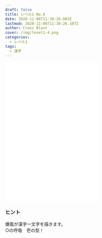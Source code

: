 ```yaml
---
draft: false
title: レベル1 No.4
date: 2020-11-06T11:38:26.083Z
lastmod: 2020-11-06T11:38:26.107Z
author: Cross Blast
cover: /img/level1-4.png
categories:
  - レベル1
tags:
  - 漢字
---
```

<p><iframe style="height: 450px;" src="//fervent-lumiere-0e0ee3.netlify.app/#/blast/level1-4" frameborder="0" scrolling="no" allowfullscreen=""></iframe></p>

### ヒント

爆風が漢字一文字を描きます。\
○の呼吸　壱の型！